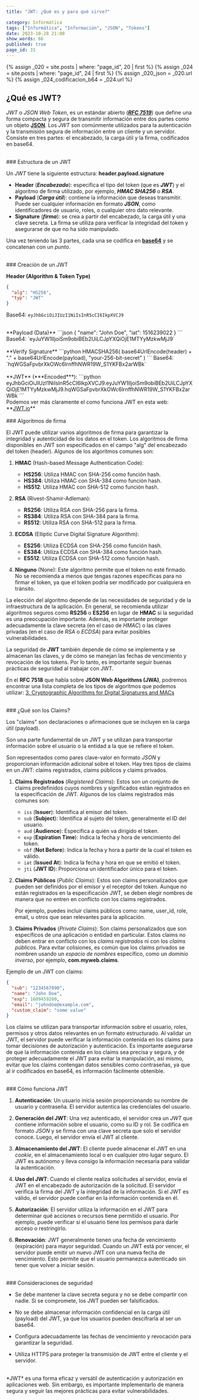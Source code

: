 ```yaml
---
title: "JWT: ¿Qué es y para qué sirve?"

category: Informática
tags: ["Informática", "Información", "JSON", "Tokens"]
date: 2023-10-28 21:00
show_words: 66
published: true
page_id: 31
---
```


{% assign _020 = site.posts | where: "page_id", 20 | first %}
{% assign _024 = site.posts | where: "page_id", 24 | first %}
{% assign _020_json             = _020.url %}
{% assign _024_codificacion_b64 = _024.url %}

## ¿Qué es JWT?

*JWT* o *JSON Web Token*, es un estándar abierto (***<a href="https://datatracker.ietf.org/doc/html/rfc7519" target="_blank">RFC 7519</a>***) que define una forma compacta y segura de transmitir información entre dos partes como un objeto **<a href="{{_020_json}}">JSON</a>**. Los *JWT* son comúnmente utilizados para la autenticación y la transmisión segura de información entre un cliente y un servidor. Consiste en tres partes: el encabezado, la carga útil y la firma, codificados en base64.

<div><br></div>
### Estructura de un JWT

Un *JWT* tiene la siguiente estructura: **header.payload.signature**

* **Header** (***Encabezado***): especifica el tipo del token (que es ***JWT***) y el algoritmo de firma utilizado, por ejemplo, ***HMAC SHA256*** o ***RSA***.
* **Payload** (***Carga útil***): contiene la información que deseas transmitir. Puede ser cualquier información en formato ***JSON***, como identificadores de usuario, roles, o cualquier otro dato relevante.
* **Signature** (***firma***): se crea a partir del encabezado, la carga útil y una clave secreta. La firma se utiliza para verificar la integridad del token y asegurarse de que no ha sido manipulado.

Una vez teniendo las 3 partes, cada una se codifica en **<a href="{{_024_codificacion_b64}}">base64</a>** y se concatenan con un *punto*.

<div><br></div>
### Creación de un JWT

**Header (Algorithm & Token Type)**
```json
{
  "alg": "HS256",
  "typ": "JWT"
}
```
Base64: `eyJhbGciOiJIUzI1NiIsInR5cCI6IkpXVCJ9`

<div><br></div>
**Payload (Data)**
```json
{
  "name": "John Doe",
  "iat": 1516239022
}
```
Base64: `eyJuYW1lIjoiSm9obiBEb2UiLCJpYXQiOjE1MTYyMzkwMjJ9`

<div><br></div>
**Verify Signature**
```python
HMACSHA256(
  base64UrlEncode(header) + "." + base64UrlEncode(payload),
  "your-256-bit-secret"
)
```
Base64: `hqWGSaFpvbrXkOWc6lrnffhNWR19W_S1YKFBx2arWBk`

<div><br></div>
**JWT** (***Encoded***):
```python
eyJhbGciOiJIUzI1NiIsInR5cCI6IkpXVCJ9.eyJuYW1lIjoiSm9obiBEb2UiLCJpYXQiOjE1MTYyMzkwMjJ9.hqWGSaFpvbrXkOWc6lrnffhNWR19W_S1YKFBx2arWBk
```

<br>
Podemos ver más claramente el como funciona JWT en esta web: **<a href="https://jwt.io/" target="_blank">JWT.io</a>**

<div><br></div>
### Algoritmos de firma

El JWT puede utilizar varios algoritmos de firma para garantizar la integridad y autenticidad de los datos en el token. Los algoritmos de firma disponibles en JWT son especificados en el campo "alg" del encabezado del token (header). Algunos de los algoritmos comunes son:

1. **HMAC** (Hash-based Message Authentication Code):

    * **HS256**: Utiliza HMAC con SHA-256 como función hash.
    * **HS384**: Utiliza HMAC con SHA-384 como función hash.
    * **HS512**: Utiliza HMAC con SHA-512 como función hash.

2. **RSA** (Rivest-Shamir-Adleman):

    * **RS256**: Utiliza RSA con SHA-256 para la firma.
    * **RS384**: Utiliza RSA con SHA-384 para la firma.
    * **RS512**: Utiliza RSA con SHA-512 para la firma.

3. **ECDSA** (Elliptic Curve Digital Signature Algorithm):

    * **ES256**: Utiliza ECDSA con SHA-256 como función hash.
    * **ES384**: Utiliza ECDSA con SHA-384 como función hash.
    * **ES512**: Utiliza ECDSA con SHA-512 como función hash.

4. **Ninguno** (None): Este algoritmo permite que el token no esté firmado. No se recomienda a menos que tengas razones específicas para no firmar el token, ya que el token podría ser modificado por cualquiera en tránsito.

La elección del algoritmo depende de las necesidades de seguridad y de la infraestructura de la aplicación. En general, se recomienda utilizar algoritmos seguros como **RS256** o **ES256** en lugar de **HMAC** si la seguridad es una preocupación importante. Además, es importante proteger adecuadamente la clave secreta (en el caso de *HMAC*) o las claves privadas (en el caso de *RSA* o *ECDSA*) para evitar posibles vulnerabilidades.

La seguridad de **JWT** también depende de cómo se implementa y se almacenan las claves, y de cómo se manejan las fechas de vencimiento y revocación de los tokens. Por lo tanto, es importante seguir buenas prácticas de seguridad al trabajar con JWT.

En el **RFC 7518** que habla sobre **JSON Web Algorithms (JWA)**, podremos encontrar una lista completa de los tipos de algoritmos que podemos utilizar: <a href="https://datatracker.ietf.org/doc/html/rfc7518#section-3" target="_blank">3. Cryptographic Algorithms for Digital Signatures and MACs</a>

<div><br></div>
### ¿Qué son los Claims?

Los "claims" son declaraciones o afirmaciones que se incluyen en la carga útil (payload).

Son una parte fundamental de un JWT y se utilizan para transportar información sobre el usuario o la entidad a la que se refiere el token.

Son representados como pares clave-valor en formato *JSON* y proporcionan información adicional sobre el token. Hay tres tipos de claims en un JWT: claims registrados, claims públicos y claims privados.

1. **Claims Registrados** (*Registered Claims*): Estos son un conjunto de claims predefinidos cuyos nombres y significados están registrados en la especificación de JWT. Algunos de los claims registrados más comunes son:

    * `iss` (**Issuer**): Identifica al emisor del token.
    * `sub` (**Subject**): Identifica al sujeto del token, generalmente el ID del usuario.
    * `aud` (**Audience**): Especifica a quién va dirigido el token.
    * `exp` (**Expiration Time**): Indica la fecha y hora de vencimiento del token.
    * `nbf` (**Not Before**): Indica la fecha y hora a partir de la cual el token es válido.
    * `iat` (**Issued At**): Indica la fecha y hora en que se emitió el token.
    * `jti` (**JWT ID**): Proporciona un identificador único para el token.

2. **Claims Públicos** (*Public Claims*): Estos son claims personalizados que pueden ser definidos por el emisor y el receptor del token. Aunque no están registrados en la especificación JWT, se deben elegir nombres de manera que no entren en conflicto con los claims registrados.

    Por ejemplo, puedes incluir claims públicos como: name, user_id, role, email, u otros que sean relevantes para la aplicación.

3. **Claims Privados** (*Private Claims*): Son claims personalizados que son específicos de una aplicación o entidad en particular. Estos claims no deben entrar en conflicto con los *claims registrados* ni con los *claims públicos*. Para evitar colisiones, es común que los claims privados se nombren usando un *espacio de nombres* específico, como un *dominio inverso*, por ejemplo, **com.myweb.claims**.

Ejemplo de un JWT con claims:
```json
{
  "sub": "1234567890",
  "name": "John Doe",
  "exp": 1609459200,
  "email": "johndoe@example.com",
  "custom_claim": "some value"
}
```

Los claims se utilizan para transportar información sobre el usuario, roles, permisos y otros datos relevantes en un formato estructurado. Al validar un JWT, el servidor puede verificar la información contenida en los claims para tomar decisiones de autorización y autenticación. Es importante asegurarse de que la información contenida en los claims sea precisa y segura, y de proteger adecuadamente el JWT para evitar la manipulación, así mismo, evitar que los claims contengan datos sensibles como contraseñas, ya que al ir codificados en base64, es información fácilmente obtenible.

<div><br></div>
### Cómo funciona JWT

1. **Autenticación**: Un usuario inicia sesión proporcionando su nombre de usuario y contraseña. El servidor autentica las credenciales del usuario.

2. **Generación del JWT**: Una vez autenticado, el servidor crea un *JWT* que contiene información sobre el usuario, como su ID y rol. Se codifica en formato *JSON* y se firma con una clave secreta que solo el servidor conoce. Luego, el servidor envía el JWT al cliente.

3. **Almacenamiento del JWT**: El cliente puede almacenar el JWT en una *cookie*, en el almacenamiento local o en cualquier otro lugar seguro. El JWT es autónomo y lleva consigo la información necesaria para validar la autenticación.

4. **Uso del JWT**: Cuando el cliente realiza solicitudes al servidor, envía el JWT en el encabezado de autorización de la solicitud. El servidor verifica la firma del JWT y la integridad de la información. Si el JWT es válido, el servidor puede confiar en la información contenida en él.

5. **Autorización**: El servidor utiliza la información en el JWT para determinar qué acciones o recursos tiene permitido el usuario. Por ejemplo, puede verificar si el usuario tiene los permisos para darle acceso o restringirlo.

6. **Renovación**: JWT generalmente tienen una fecha de vencimiento (expiración) para mayor seguridad. Cuando un JWT está por vencer, el servidor puede emitir un nuevo JWT con una nueva fecha de vencimiento. Esto permite que el usuario permanezca autenticado sin tener que volver a iniciar sesión.

<div><br></div>
### Consideraciones de seguridad

* Se debe mantener la clave secreta segura y no se debe compartir con nadie. Si se compromete, los JWT pueden ser falsificados.

* No se debe almacenar información confidencial en la carga útil (payload) del JWT, ya que los usuarios pueden descifrarla al ser un base64.

* Configura adecuadamente las fechas de vencimiento y revocación para garantizar la seguridad.

* Utiliza HTTPS para proteger la transmisión de JWT entre el cliente y el servidor.

<br>
*JWT* es una forma eficaz y versátil de autenticación y autorización en aplicaciones web. Sin embargo, es importante implementarlo de manera segura y seguir las mejores prácticas para evitar vulnerabilidades.
